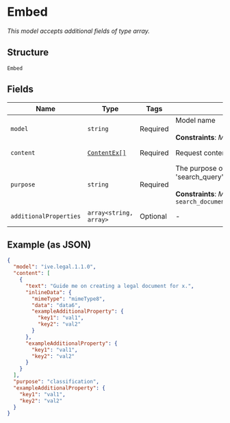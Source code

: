 
# Embed

*This model accepts additional fields of type array.*

## Structure

`Embed`

## Fields

| Name | Type | Tags | Description | Getter | Setter |
|  --- | --- | --- | --- | --- | --- |
| `model` | `string` | Required | Model name<br><br>**Constraints**: *Maximum Length*: `50` | getModel(): string | setModel(string model): void |
| `content` | [`ContentEx[]`](../../doc/models/content-ex.md) | Required | Request content | getContent(): array | setContent(array content): void |
| `purpose` | `string` | Required | The purpose of the embed, it could be 'search_document', 'search_query', 'classification', o 'clustering'.<br><br>**Constraints**: *Maximum Length*: `50`, *Pattern*: `search_document\|search_query\|classification\|clustering` | getPurpose(): string | setPurpose(string purpose): void |
| `additionalProperties` | `array<string, array>` | Optional | - | findAdditionalProperty(string key): array | additionalProperty(string key, array value): void |

## Example (as JSON)

```json
{
  "model": "ive.legal.1.1.0",
  "content": [
    {
      "text": "Guide me on creating a legal document for x.",
      "inlineData": {
        "mimeType": "mimeType8",
        "data": "data6",
        "exampleAdditionalProperty": {
          "key1": "val1",
          "key2": "val2"
        }
      },
      "exampleAdditionalProperty": {
        "key1": "val1",
        "key2": "val2"
      }
    }
  ],
  "purpose": "classification",
  "exampleAdditionalProperty": {
    "key1": "val1",
    "key2": "val2"
  }
}
```

